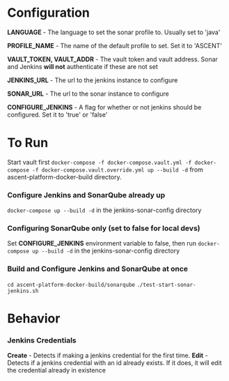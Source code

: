 # Configuration
**LANGUAGE** - The language to set the sonar profile to. Usually set to 'java'

**PROFILE_NAME** - The name of the default profile to set. Set it to 'ASCENT'

**VAULT_TOKEN, VAULT_ADDR** - The vault token and vault address. Sonar and Jenkins **will not** authenticate if these are not set

**JENKINS_URL** - The url to the jenkins instance to configure

**SONAR_URL** - The url to the sonar instance to configure

**CONFIGURE_JENKINS** - A flag for whether or not jenkins should be configured. Set it to 'true' or 'false'

# To Run
Start vault first `docker-compose -f docker-compose.vault.yml -f docker-compose -f docker-compose.vault.override.yml up --build -d` from ascent-platform-docker-build directory.

### Configure Jenkins and SonarQube already up
`docker-compose up --build -d` in the jenkins-sonar-config directory

### Configuring SonarQube only (set to false for local devs)
Set **CONFIGURE_JENKINS** environment variable to false, then run `docker-compose up --build -d` in the jenkins-sonar-config directory

### Build and Configure Jenkins and SonarQube at once
`cd ascent-platform-docker-build/sonarqube`
`./test-start-sonar-jenkins.sh`

# Behavior
### Jenkins Credentials
**Create** - Detects if making a jenkins credential for the first time. 
**Edit**   - Detects if a jenkins credential with an id already exists. If it does, it will edit the credential already in existence
